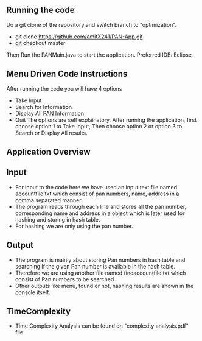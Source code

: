 ## Running the code

Do a git clone of the repository and switch branch to "optimization".
- git clone https://github.com/amitX241/PAN-App.git
- git checkout master

Then Run the PANMain.java to start the application.
Preferred IDE: Eclipse

## Menu Driven Code Instructions
After running the code you will have 4 options
- Take Input
- Search for Information
- Display All PAN Information
- Quit
The options are self explainatory.
After running the application, first choose option 1 to Take Input,
Then choose option 2 or option 3 to Search or Display All results.



## Application Overview

## Input
- For input to the code here we have used an input text file named accountfile.txt which consist of pan numbers, name, address in a comma separated manner.
- The program reads through each line and stores all the pan number, corresponding name and address in a object which is later used for hashing and storing in hash table.
- For hashing we are only using the pan number.

## Output
- The program is mainly about storing Pan numbers in hash table and searching if the given Pan number is available in the hash table.
- Therefore we are using another file named findaccountfile.txt which consist of Pan numbers to be searched.
- Other outputs like menu, found or not, hashing results are shown in the console itself.

## TimeComplexity 
- Time Complexity Analysis can be found on "complexity analysis.pdf" file.

